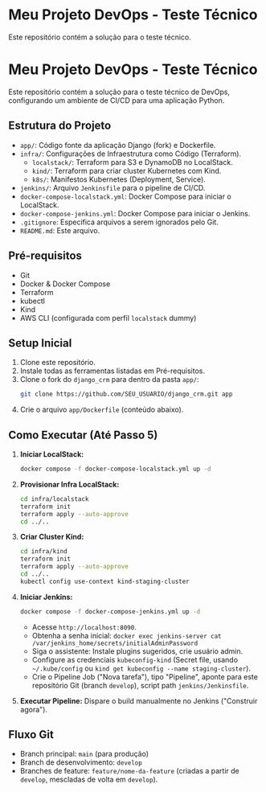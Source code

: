 # Meu Projeto DevOps - Teste Técnico

Este repositório contém a solução para o teste técnico.
# Meu Projeto DevOps - Teste Técnico

Este repositório contém a solução para o teste técnico de DevOps, configurando um ambiente de CI/CD para uma aplicação Python.

## Estrutura do Projeto

*   `app/`: Código fonte da aplicação Django (fork) e Dockerfile.
*   `infra/`: Configurações de Infraestrutura como Código (Terraform).
    *   `localstack/`: Terraform para S3 e DynamoDB no LocalStack.
    *   `kind/`: Terraform para criar cluster Kubernetes com Kind.
    *   `k8s/`: Manifestos Kubernetes (Deployment, Service).
*   `jenkins/`: Arquivo `Jenkinsfile` para o pipeline de CI/CD.
*   `docker-compose-localstack.yml`: Docker Compose para iniciar o LocalStack.
*   `docker-compose-jenkins.yml`: Docker Compose para iniciar o Jenkins.
*   `.gitignore`: Especifica arquivos a serem ignorados pelo Git.
*   `README.md`: Este arquivo.

## Pré-requisitos

*   Git
*   Docker & Docker Compose
*   Terraform
*   kubectl
*   Kind
*   AWS CLI (configurada com perfil `localstack` dummy)

## Setup Inicial

1.  Clone este repositório.
2.  Instale todas as ferramentas listadas em Pré-requisitos.
3.  Clone o fork do `django_crm` para dentro da pasta `app/`:
    ```bash
    git clone https://github.com/SEU_USUARIO/django_crm.git app
    ```
4.  Crie o arquivo `app/Dockerfile` (conteúdo abaixo).

## Como Executar (Até Passo 5)

1.  **Iniciar LocalStack:**
    ```bash
    docker compose -f docker-compose-localstack.yml up -d
    ```
2.  **Provisionar Infra LocalStack:**
    ```bash
    cd infra/localstack
    terraform init
    terraform apply --auto-approve
    cd ../..
    ```
3.  **Criar Cluster Kind:**
    ```bash
    cd infra/kind
    terraform init
    terraform apply --auto-approve
    cd ../..
    kubectl config use-context kind-staging-cluster
    ```
4.  **Iniciar Jenkins:**
    ```bash
    docker compose -f docker-compose-jenkins.yml up -d
    ```
    *   Acesse `http://localhost:8090`.
    *   Obtenha a senha inicial: `docker exec jenkins-server cat /var/jenkins_home/secrets/initialAdminPassword`
    *   Siga o assistente: Instale plugins sugeridos, crie usuário admin.
    *   Configure as credenciais `kubeconfig-kind` (Secret file, usando `~/.kube/config` ou `kind get kubeconfig --name staging-cluster`).
    *   Crie o Pipeline Job ("Nova tarefa"), tipo "Pipeline", aponte para este repositório Git (branch `develop`), script path `jenkins/Jenkinsfile`.

5.  **Executar Pipeline:** Dispare o build manualmente no Jenkins ("Construir agora").

## Fluxo Git

*   Branch principal: `main` (para produção)
*   Branch de desenvolvimento: `develop`
*   Branches de feature: `feature/nome-da-feature` (criadas a partir de `develop`, mescladas de volta em `develop`).
